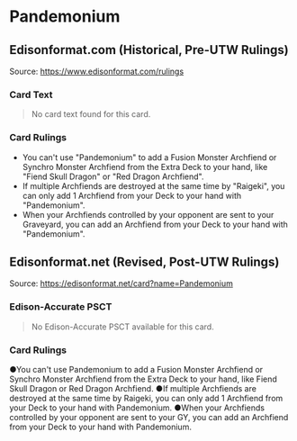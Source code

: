 # Pandemonium

## Edisonformat.com (Historical, Pre-UTW Rulings)

Source: https://www.edisonformat.com/rulings

### Card Text

> No card text found for this card.

### Card Rulings

*   You can't use "Pandemonium" to add a Fusion Monster Archfiend or Synchro Monster Archfiend from the Extra Deck to your hand, like "Fiend Skull Dragon" or "Red Dragon Archfiend".
*   If multiple Archfiends are destroyed at the same time by "Raigeki", you can only add 1 Archfiend from your Deck to your hand with "Pandemonium".
*   When your Archfiends controlled by your opponent are sent to your Graveyard, you can add an Archfiend from your Deck to your hand with "Pandemonium".

## Edisonformat.net (Revised, Post-UTW Rulings)

Source: https://edisonformat.net/card?name=Pandemonium

### Edison-Accurate PSCT

> No Edison-Accurate PSCT available for this card.

### Card Rulings

●You can't use Pandemonium to add a Fusion Monster Archfiend or Synchro Monster Archfiend from the Extra Deck to your hand, like Fiend Skull Dragon or Red Dragon Archfiend.
●If multiple Archfiends are destroyed at the same time by Raigeki, you can only add 1 Archfiend from your Deck to your hand with Pandemonium.
●When your Archfiends controlled by your opponent are sent to your GY, you can add an Archfiend from your Deck to your hand with Pandemonium.
            
